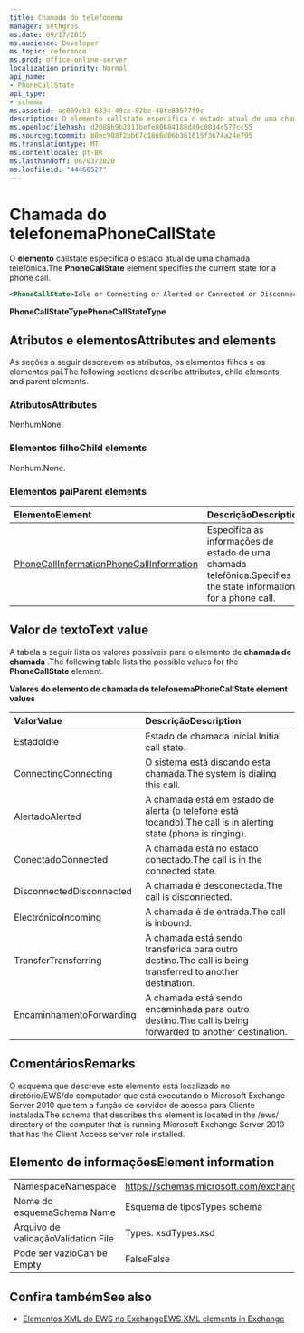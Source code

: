 ```yaml
---
title: Chamada do telefonema
manager: sethgros
ms.date: 09/17/2015
ms.audience: Developer
ms.topic: reference
ms.prod: office-online-server
localization_priority: Normal
api_name:
- PhoneCallState
api_type:
- schema
ms.assetid: ac009eb3-6334-49ce-82be-48fe83577f9c
description: O elemento callstate especifica o estado atual de uma chamada telefônica.
ms.openlocfilehash: d2088b9b2811befe80684188d49c8034c577cc55
ms.sourcegitcommit: 88ec988f2bb67c1866d06b361615f3674a24e795
ms.translationtype: MT
ms.contentlocale: pt-BR
ms.lasthandoff: 06/03/2020
ms.locfileid: "44468527"
---
```

# <a name="phonecallstate"></a><span data-ttu-id="f5034-103">Chamada do telefonema</span><span class="sxs-lookup"><span data-stu-id="f5034-103">PhoneCallState</span></span>

<span data-ttu-id="f5034-104">O **elemento** callstate especifica o estado atual de uma chamada telefônica.</span><span class="sxs-lookup"><span data-stu-id="f5034-104">The **PhoneCallState** element specifies the current state for a phone call.</span></span> 
  
```xml
<PhoneCallState>Idle or Connecting or Alerted or Connected or Disconnected or Incoming or Transferring or Forwarding</PhoneCallState>
```

 <span data-ttu-id="f5034-105">**PhoneCallStateType**</span><span class="sxs-lookup"><span data-stu-id="f5034-105">**PhoneCallStateType**</span></span>
## <a name="attributes-and-elements"></a><span data-ttu-id="f5034-106">Atributos e elementos</span><span class="sxs-lookup"><span data-stu-id="f5034-106">Attributes and elements</span></span>

<span data-ttu-id="f5034-107">As seções a seguir descrevem os atributos, os elementos filhos e os elementos pai.</span><span class="sxs-lookup"><span data-stu-id="f5034-107">The following sections describe attributes, child elements, and parent elements.</span></span>
  
### <a name="attributes"></a><span data-ttu-id="f5034-108">Atributos</span><span class="sxs-lookup"><span data-stu-id="f5034-108">Attributes</span></span>

<span data-ttu-id="f5034-109">Nenhum</span><span class="sxs-lookup"><span data-stu-id="f5034-109">None.</span></span>
  
### <a name="child-elements"></a><span data-ttu-id="f5034-110">Elementos filho</span><span class="sxs-lookup"><span data-stu-id="f5034-110">Child elements</span></span>

<span data-ttu-id="f5034-111">Nenhum.</span><span class="sxs-lookup"><span data-stu-id="f5034-111">None.</span></span>
  
### <a name="parent-elements"></a><span data-ttu-id="f5034-112">Elementos pai</span><span class="sxs-lookup"><span data-stu-id="f5034-112">Parent elements</span></span>

|<span data-ttu-id="f5034-113">**Elemento**</span><span class="sxs-lookup"><span data-stu-id="f5034-113">**Element**</span></span>|<span data-ttu-id="f5034-114">**Descrição**</span><span class="sxs-lookup"><span data-stu-id="f5034-114">**Description**</span></span>|
|:-----|:-----|
|[<span data-ttu-id="f5034-115">PhoneCallInformation</span><span class="sxs-lookup"><span data-stu-id="f5034-115">PhoneCallInformation</span></span>](phonecallinformation.md) <br/> |<span data-ttu-id="f5034-116">Especifica as informações de estado de uma chamada telefônica.</span><span class="sxs-lookup"><span data-stu-id="f5034-116">Specifies the state information for a phone call.</span></span>  <br/> |
   
## <a name="text-value"></a><span data-ttu-id="f5034-117">Valor de texto</span><span class="sxs-lookup"><span data-stu-id="f5034-117">Text value</span></span>

<span data-ttu-id="f5034-118">A tabela a seguir lista os valores possíveis para o elemento de **chamada de chamada** .</span><span class="sxs-lookup"><span data-stu-id="f5034-118">The following table lists the possible values for the **PhoneCallState** element.</span></span> 
  
<span data-ttu-id="f5034-119">**Valores do elemento de chamada do telefonema**</span><span class="sxs-lookup"><span data-stu-id="f5034-119">**PhoneCallState element values**</span></span>

|<span data-ttu-id="f5034-120">**Valor**</span><span class="sxs-lookup"><span data-stu-id="f5034-120">**Value**</span></span>|<span data-ttu-id="f5034-121">**Descrição**</span><span class="sxs-lookup"><span data-stu-id="f5034-121">**Description**</span></span>|
|:-----|:-----|
|<span data-ttu-id="f5034-122">Estado</span><span class="sxs-lookup"><span data-stu-id="f5034-122">Idle</span></span>  <br/> |<span data-ttu-id="f5034-123">Estado de chamada inicial.</span><span class="sxs-lookup"><span data-stu-id="f5034-123">Initial call state.</span></span>  <br/> |
|<span data-ttu-id="f5034-124">Connecting</span><span class="sxs-lookup"><span data-stu-id="f5034-124">Connecting</span></span>  <br/> |<span data-ttu-id="f5034-125">O sistema está discando esta chamada.</span><span class="sxs-lookup"><span data-stu-id="f5034-125">The system is dialing this call.</span></span>  <br/> |
|<span data-ttu-id="f5034-126">Alertado</span><span class="sxs-lookup"><span data-stu-id="f5034-126">Alerted</span></span>  <br/> |<span data-ttu-id="f5034-127">A chamada está em estado de alerta (o telefone está tocando).</span><span class="sxs-lookup"><span data-stu-id="f5034-127">The call is in alerting state (phone is ringing).</span></span>  <br/> |
|<span data-ttu-id="f5034-128">Conectado</span><span class="sxs-lookup"><span data-stu-id="f5034-128">Connected</span></span>  <br/> |<span data-ttu-id="f5034-129">A chamada está no estado conectado.</span><span class="sxs-lookup"><span data-stu-id="f5034-129">The call is in the connected state.</span></span>  <br/> |
|<span data-ttu-id="f5034-130">Disconnected</span><span class="sxs-lookup"><span data-stu-id="f5034-130">Disconnected</span></span>  <br/> |<span data-ttu-id="f5034-131">A chamada é desconectada.</span><span class="sxs-lookup"><span data-stu-id="f5034-131">The call is disconnected.</span></span>  <br/> |
|<span data-ttu-id="f5034-132">Electrónico</span><span class="sxs-lookup"><span data-stu-id="f5034-132">Incoming</span></span>  <br/> |<span data-ttu-id="f5034-133">A chamada é de entrada.</span><span class="sxs-lookup"><span data-stu-id="f5034-133">The call is inbound.</span></span>  <br/> |
|<span data-ttu-id="f5034-134">Transfer</span><span class="sxs-lookup"><span data-stu-id="f5034-134">Transferring</span></span>  <br/> |<span data-ttu-id="f5034-135">A chamada está sendo transferida para outro destino.</span><span class="sxs-lookup"><span data-stu-id="f5034-135">The call is being transferred to another destination.</span></span>  <br/> |
|<span data-ttu-id="f5034-136">Encaminhamento</span><span class="sxs-lookup"><span data-stu-id="f5034-136">Forwarding</span></span>  <br/> |<span data-ttu-id="f5034-137">A chamada está sendo encaminhada para outro destino.</span><span class="sxs-lookup"><span data-stu-id="f5034-137">The call is being forwarded to another destination.</span></span>  <br/> |
   
## <a name="remarks"></a><span data-ttu-id="f5034-138">Comentários</span><span class="sxs-lookup"><span data-stu-id="f5034-138">Remarks</span></span>

<span data-ttu-id="f5034-139">O esquema que descreve este elemento está localizado no diretório/EWS/do computador que está executando o Microsoft Exchange Server 2010 que tem a função de servidor de acesso para Cliente instalada.</span><span class="sxs-lookup"><span data-stu-id="f5034-139">The schema that describes this element is located in the /ews/ directory of the computer that is running Microsoft Exchange Server 2010 that has the Client Access server role installed.</span></span>
  
## <a name="element-information"></a><span data-ttu-id="f5034-140">Elemento de informações</span><span class="sxs-lookup"><span data-stu-id="f5034-140">Element information</span></span>

|||
|:-----|:-----|
|<span data-ttu-id="f5034-141">Namespace</span><span class="sxs-lookup"><span data-stu-id="f5034-141">Namespace</span></span>  <br/> |https://schemas.microsoft.com/exchange/services/2006/types  <br/> |
|<span data-ttu-id="f5034-142">Nome do esquema</span><span class="sxs-lookup"><span data-stu-id="f5034-142">Schema Name</span></span>  <br/> |<span data-ttu-id="f5034-143">Esquema de tipos</span><span class="sxs-lookup"><span data-stu-id="f5034-143">Types schema</span></span>  <br/> |
|<span data-ttu-id="f5034-144">Arquivo de validação</span><span class="sxs-lookup"><span data-stu-id="f5034-144">Validation File</span></span>  <br/> |<span data-ttu-id="f5034-145">Types. xsd</span><span class="sxs-lookup"><span data-stu-id="f5034-145">Types.xsd</span></span>  <br/> |
|<span data-ttu-id="f5034-146">Pode ser vazio</span><span class="sxs-lookup"><span data-stu-id="f5034-146">Can be Empty</span></span>  <br/> |<span data-ttu-id="f5034-147">False</span><span class="sxs-lookup"><span data-stu-id="f5034-147">False</span></span>  <br/> |
   
## <a name="see-also"></a><span data-ttu-id="f5034-148">Confira também</span><span class="sxs-lookup"><span data-stu-id="f5034-148">See also</span></span>



- [<span data-ttu-id="f5034-149">Elementos XML do EWS no Exchange</span><span class="sxs-lookup"><span data-stu-id="f5034-149">EWS XML elements in Exchange</span></span>](ews-xml-elements-in-exchange.md)

